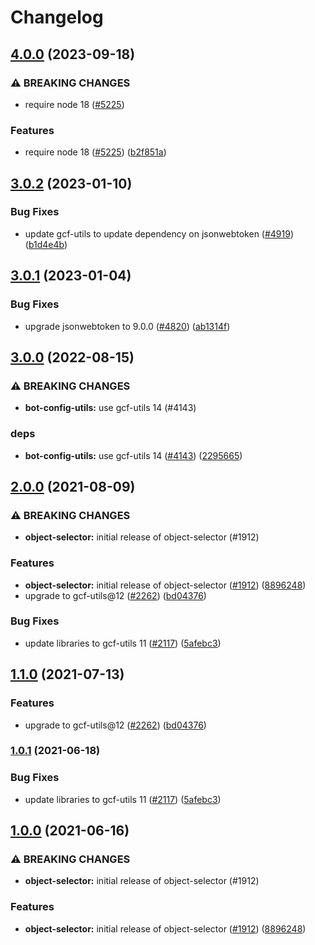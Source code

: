 # Changelog

## [4.0.0](https://github.com/googleapis/repo-automation-bots/compare/object-selector-v3.0.2...object-selector-v4.0.0) (2023-09-18)


### ⚠ BREAKING CHANGES

* require node 18 ([#5225](https://github.com/googleapis/repo-automation-bots/issues/5225))

### Features

* require node 18 ([#5225](https://github.com/googleapis/repo-automation-bots/issues/5225)) ([b2f851a](https://github.com/googleapis/repo-automation-bots/commit/b2f851a741d191719f2e3840b09e4230de9826f9))

## [3.0.2](https://github.com/googleapis/repo-automation-bots/compare/object-selector-v3.0.1...object-selector-v3.0.2) (2023-01-10)


### Bug Fixes

* update gcf-utils to update dependency on jsonwebtoken ([#4919](https://github.com/googleapis/repo-automation-bots/issues/4919)) ([b1d4e4b](https://github.com/googleapis/repo-automation-bots/commit/b1d4e4bb9253420cfa8f8ad13f4ec3e9bb9548a3))

## [3.0.1](https://github.com/googleapis/repo-automation-bots/compare/object-selector-v3.0.0...object-selector-v3.0.1) (2023-01-04)


### Bug Fixes

* upgrade jsonwebtoken to 9.0.0 ([#4820](https://github.com/googleapis/repo-automation-bots/issues/4820)) ([ab1314f](https://github.com/googleapis/repo-automation-bots/commit/ab1314f4b72a86ec90ddf785d7a939ff5877153e))

## [3.0.0](https://github.com/googleapis/repo-automation-bots/compare/object-selector-v2.0.0...object-selector-v3.0.0) (2022-08-15)


### ⚠ BREAKING CHANGES

* **bot-config-utils:** use gcf-utils 14 (#4143)

### deps

* **bot-config-utils:** use gcf-utils 14 ([#4143](https://github.com/googleapis/repo-automation-bots/issues/4143)) ([2295665](https://github.com/googleapis/repo-automation-bots/commit/22956655ed839268725fa75f1bc11ee856e9e281))

## [2.0.0](https://www.github.com/googleapis/repo-automation-bots/compare/object-selector-v1.1.0...object-selector-v2.0.0) (2021-08-09)


### ⚠ BREAKING CHANGES

* **object-selector:** initial release of object-selector (#1912)

### Features

* **object-selector:** initial release of object-selector ([#1912](https://www.github.com/googleapis/repo-automation-bots/issues/1912)) ([8896248](https://www.github.com/googleapis/repo-automation-bots/commit/8896248bbd7f743d038c39d60e440b5ff94cd497))
* upgrade to gcf-utils@12 ([#2262](https://www.github.com/googleapis/repo-automation-bots/issues/2262)) ([bd04376](https://www.github.com/googleapis/repo-automation-bots/commit/bd043767ae59a4eed450f1d18741111dc4c3f8e8))


### Bug Fixes

* update libraries to gcf-utils 11 ([#2117](https://www.github.com/googleapis/repo-automation-bots/issues/2117)) ([5afebc3](https://www.github.com/googleapis/repo-automation-bots/commit/5afebc3781cd511a5fc6cd4485c2b002fcacacb4))

## [1.1.0](https://www.github.com/googleapis/repo-automation-bots/compare/object-selector-v1.0.1...object-selector-v1.1.0) (2021-07-13)


### Features

* upgrade to gcf-utils@12 ([#2262](https://www.github.com/googleapis/repo-automation-bots/issues/2262)) ([bd04376](https://www.github.com/googleapis/repo-automation-bots/commit/bd043767ae59a4eed450f1d18741111dc4c3f8e8))

### [1.0.1](https://www.github.com/googleapis/repo-automation-bots/compare/object-selector-v1.0.0...object-selector-v1.0.1) (2021-06-18)


### Bug Fixes

* update libraries to gcf-utils 11 ([#2117](https://www.github.com/googleapis/repo-automation-bots/issues/2117)) ([5afebc3](https://www.github.com/googleapis/repo-automation-bots/commit/5afebc3781cd511a5fc6cd4485c2b002fcacacb4))

## [1.0.0](https://www.github.com/googleapis/repo-automation-bots/compare/object-selector-v0.1.0...object-selector-v1.0.0) (2021-06-16)


### ⚠ BREAKING CHANGES

* **object-selector:** initial release of object-selector (#1912)

### Features

* **object-selector:** initial release of object-selector ([#1912](https://www.github.com/googleapis/repo-automation-bots/issues/1912)) ([8896248](https://www.github.com/googleapis/repo-automation-bots/commit/8896248bbd7f743d038c39d60e440b5ff94cd497))
